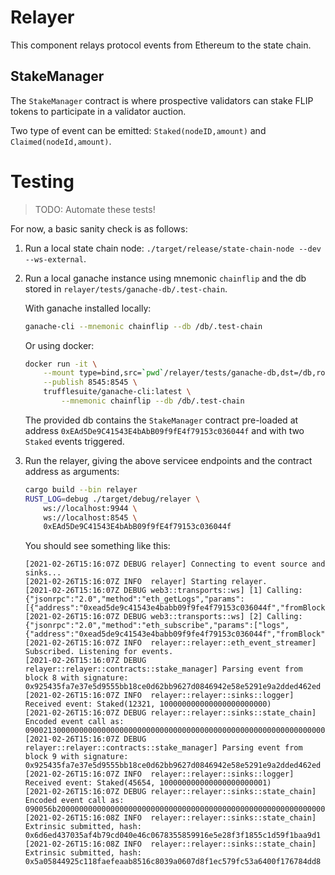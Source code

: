 # Relayer

This component relays protocol events from Ethereum to the state chain. 

## StakeManager

The `StakeManager` contract is where prospective validators can stake FLIP tokens to participate in a validator auction.

Two type of event can be emitted: `Staked(nodeID,amount)` and `Claimed(nodeId,amount)`. 

# Testing

> TODO: Automate these tests!

For now, a basic sanity check is as follows:

1. Run a local state chain node: `./target/release/state-chain-node --dev --ws-external`.

2. Run a local ganache instance using mnemonic `chainflip` and the db stored in `relayer/tests/ganache-db/.test-chain`.

    With ganache installed locally:

    ```sh
    ganache-cli --mnemonic chainflip --db /db/.test-chain
    ```
  
    Or using docker:

    ```sh
    docker run -it \
        --mount type=bind,src=`pwd`/relayer/tests/ganache-db,dst=/db,ro \
        --publish 8545:8545 \
        trufflesuite/ganache-cli:latest \
            --mnemonic chainflip --db /db/.test-chain
    ```

    The provided db contains the `StakeManager` contract pre-loaded at address 
    `0xEAd5De9C41543E4bAbB09f9fE4f79153c036044f` and with two `Staked` events triggered.

3. Run the relayer, giving the above servicee endpoints and the contract address as arguments:

    ```sh
    cargo build --bin relayer
    RUST_LOG=debug ./target/debug/relayer \
        ws://localhost:9944 \
        ws://localhost:8545 \
        0xEAd5De9C41543E4bAbB09f9fE4f79153c036044f
    ```

    You should see something like this:

    ```log
    [2021-02-26T15:16:07Z DEBUG relayer] Connecting to event source and sinks...
    [2021-02-26T15:16:07Z INFO  relayer] Starting relayer.
    [2021-02-26T15:16:07Z DEBUG web3::transports::ws] [1] Calling: {"jsonrpc":"2.0","method":"eth_getLogs","params":[{"address":"0xead5de9c41543e4babb09f9fe4f79153c036044f","fromBlock":"0x0"}],"id":1}
    [2021-02-26T15:16:07Z DEBUG web3::transports::ws] [2] Calling: {"jsonrpc":"2.0","method":"eth_subscribe","params":["logs",{"address":"0xead5de9c41543e4babb09f9fe4f79153c036044f","fromBlock":"pending"}],"id":2}
    [2021-02-26T15:16:07Z INFO  relayer::relayer::eth_event_streamer] Subscribed. Listening for events.
    [2021-02-26T15:16:07Z DEBUG relayer::relayer::contracts::stake_manager] Parsing event from block 8 with signature: 0x925435fa7e37e5d9555bb18ce0d62bb9627d0846942e58e5291e9a2dded462ed
    [2021-02-26T15:16:07Z INFO  relayer::relayer::sinks::logger] Received event: Staked(12321, 100000000000000000000000)
    [2021-02-26T15:16:07Z DEBUG relayer::relayer::sinks::state_chain] Encoded event call as: 09002130000000000000000000000000000000000000000000000000000000000000000080f64ae1c7022d15000000000000
    [2021-02-26T15:16:07Z DEBUG relayer::relayer::contracts::stake_manager] Parsing event from block 9 with signature: 0x925435fa7e37e5d9555bb18ce0d62bb9627d0846942e58e5291e9a2dded462ed
    [2021-02-26T15:16:07Z INFO  relayer::relayer::sinks::logger] Received event: Staked(45654, 100000000000000000000001)
    [2021-02-26T15:16:07Z DEBUG relayer::relayer::sinks::state_chain] Encoded event call as: 090056b2000000000000000000000000000000000000000000000000000000000000010080f64ae1c7022d15000000000000
    [2021-02-26T15:16:08Z INFO  relayer::relayer::sinks::state_chain] Extrinsic submitted, hash: 0x6d6ed437035af4b79cd040e46c0678355859916e5e28f3f1855c1d59f1baa9d1
    [2021-02-26T15:16:08Z INFO  relayer::relayer::sinks::state_chain] Extrinsic submitted, hash: 0x5a05844925c118faefeaab8516c8039a0607d8f1ec579fc53a6400f176784dd8
    ```
